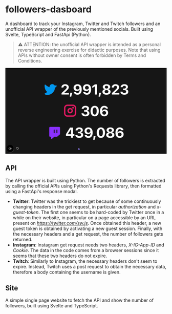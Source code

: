 # followers-dasboard

A dashboard to track your Instagram, Twitter and Twitch followers and an unofficial API wrapper of the previously mentioned socials.
Built using Svelte, TypeScript and FastApi (Python).
> ⚠️ ATTENTION: the unofficial API wrapper is intended as a personal reverse engineering exercise for didactic purposes. Note that using APIs without owner consent is often forbidden by Terms and Conditions. 

![Image](dashboard-screenshot.png) 

## **API**
The API wrapper is built using Python. The number of followers is extracted by calling the official APIs using Python's Requests library, then formatted using a FastApi's response modal. 
* **Twitter**:
Twitter was the trickiest to get because of some continuously changing headers in the get request, in particular *authorization* and *x-guest-token*. The first one seems to be hard-coded by Twitter once in a while on their website, in particular on a page accessible by an URL present on *https://twitter.com/sw.js*. Once obtained this header, a new guest token is obtained by activating a new guest session. Finally, with the necessary headers and a get request, the number of followers gets returned.
* **Instagram**:
Instagram get request needs two headers, *X-IG-App-ID* and *Cookie*. The data in the code comes from a browser sessions since it seems that these two headers do not expire. 
* **Twitch**:
Similarly to Instagram, the necessary headers don't seem to expire. Instead, Twitch uses a post request to obtain the necessary data, therefore a body containing the username is given. 

## **Site**
A simple single page website to fetch the API and show the number of followers, built using Svelte and TypeScript.